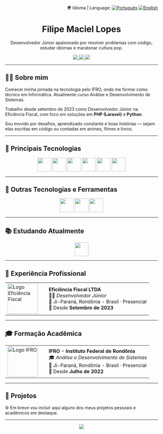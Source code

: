 <p align="right">
  🌍 Idioma | Language:  
  <a href="README.md"><img src="https://img.shields.io/badge/🇧🇷-Português-7A36DC?style=flat-square&logoColor=white" alt="Português" /></a>
  <a href="README.en.md"><img src="https://img.shields.io/badge/🇺🇸-English-7A36DC?style=flat-square&logoColor=white" alt="English" /></a>
</p>

<div align="center">
  <h1>Filipe Maciel Lopes</h1>
  
  <p>Desenvolvedor Júnior apaixonado por resolver problemas com código, estudar idiomas e maratonar cultura pop.</p>

  <div align="center">
    <a href="https://instagram.com/fimaciel13" target="_blank">
      <img src="https://img.shields.io/badge/Instagram-7A36DC?style=for-the-badge&logo=instagram&logoColor=white">
    </a>
    <a href="mailto:filipemaciellopes01@gmail.com">
      <img src="https://img.shields.io/badge/Gmail-7A36DC?style=for-the-badge&logo=gmail&logoColor=white">
    </a>
    <a href="https://www.linkedin.com/in/filipe-maciel-lopes-221256267" target="_blank">
      <img src="https://img.shields.io/badge/LinkedIn-7A36DC?style=for-the-badge&logo=linkedin&logoColor=white">
    </a>   
  </div>
</div>

---

## 👨‍💻 Sobre mim

Comecei minha jornada na tecnologia pelo IFRO, onde me formei como técnico em Informática. Atualmente curso Análise e Desenvolvimento de Sistemas.

Trabalho desde setembro de 2023 como Desenvolvedor Júnior na Eficiência Fiscal, com foco em soluções em **PHP (Laravel)** e **Python**.  

Sou movido por desafios, aprendizado constante e boas histórias — sejam elas escritas em código ou contadas em animes, filmes e livros.

---

## 🚀 Principais Tecnologias

<div align="center">
  <img height="45rem" src="https://cdn.jsdelivr.net/gh/devicons/devicon/icons/php/php-original.svg" />
  <img height="45rem" src="https://cdn.jsdelivr.net/gh/devicons/devicon/icons/laravel/laravel-original.svg" />
  <img height="45rem" src="https://cdn.jsdelivr.net/gh/devicons/devicon/icons/python/python-original.svg" />
  <img height="45rem" src="https://cdn.jsdelivr.net/gh/devicons/devicon/icons/javascript/javascript-original.svg" />
  <img height="45rem" src="https://cdn.jsdelivr.net/gh/devicons/devicon/icons/html5/html5-original.svg" />
  <img height="45rem" src="https://cdn.jsdelivr.net/gh/devicons/devicon/icons/css3/css3-original.svg" />
</div>

---

## 🧰 Outras Tecnologias e Ferramentas

<div align="center">
  <img height="45rem" src="https://cdn.jsdelivr.net/gh/devicons/devicon/icons/csharp/csharp-original.svg" />
  <img height="45rem" src="https://cdn.jsdelivr.net/gh/devicons/devicon/icons/django/django-plain.svg" />
  <img height="45rem" src="https://cdn.jsdelivr.net/gh/devicons/devicon/icons/figma/figma-original.svg" />
</div>

---

## 📚 Estudando Atualmente

<div align="center">
  <img height="45rem" src="https://cdn.jsdelivr.net/gh/devicons/devicon/icons/java/java-original.svg" />
</div>

---

## 💼 Experiência Profissional

<table>
  <tr>
    <td width="120">
      <img src="https://encrypted-tbn0.gstatic.com/images?q=tbn:ANd9GcQmCzBVqdNFxcyzcQuEGCPMotM_zxenPsKa5w&s" width="100" alt="Logo Eficiência Fiscal">
    </td>
    <td>
      <strong>Eficiência Fiscal LTDA</strong> <br/>
      🧑‍💻 <em>Desenvolvedor Júnior</em> <br/>
      📍 Ji-Paraná, Rondônia - Brasil · Presencial <br/>
      📅 Desde <strong>Setembro de 2023</strong>
    </td>
  </tr>
</table>

---

## 🎓 Formação Acadêmica

<table>
  <tr>
    <td width="120">
      <img src="https://yt3.googleusercontent.com/ytc/AIdro_kL9LKXvTZ312rWaGHJNRVkb78DJDOdX19Za6vVHXEfjLA=s160-c-k-c0x00ffffff-no-rj" width="100" alt="Logo IFRO">
    </td>
    <td>
      <strong>IFRO - Instituto Federal de Rondônia</strong> <br/>
      🎓 <em>Análise e Desenvolvimento de Sistemas</em> <br/>
      📍 Ji-Paraná, Rondônia - Brasil · Presencial <br/>
      📅 Desde <strong>Julho de 2022</strong>
    </td>
  </tr>
</table>

---

## 🧪 Projetos

⚙️ Em breve vou incluir aqui alguns dos meus projetos pessoais e acadêmicos em destaque.

---

<p align="center">
  <img src="https://capsule-render.vercel.app/api?type=waving&color=7A36DC&height=120&section=footer"/>
</p>
